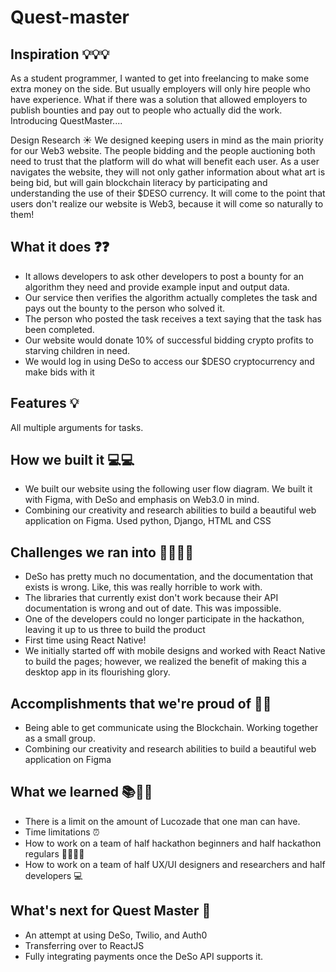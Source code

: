 # Quest-master

## Inspiration 💡💡💡

As a student programmer, I wanted to get into freelancing to make some extra money on the side. But usually employers will only hire people who have experience. What if there was a solution that allowed employers to publish bounties and pay out to people who actually did the work. Introducing QuestMaster....

Design Research ☀️
We designed keeping users in mind as the main priority for our Web3 website. The people bidding and the people auctioning both need to trust that the platform will do what will benefit each user. As a user navigates the website, they will not only gather information about what art is being bid, but will gain blockchain literacy by participating and understanding the use of their $DESO currency. It will come to the point that users don't realize our website is Web3, because it will come so naturally to them!

## What it does ❓❓

- It allows developers to ask other developers to post a bounty for an algorithm they need and provide example input and output data. 
- Our service then verifies the algorithm actually completes the task and pays out the bounty to the person who solved it. 
- The person who posted the task receives a text saying that the task has been completed.
- Our website would donate 10% of successful bidding crypto profits to starving children in need.
- We would log in using DeSo to access our $DESO cryptocurrency and make bids with it

## Features 💡

All multiple arguments for tasks.

## How we built it 💻💻

- We built our website using the following user flow diagram. We built it with Figma, with DeSo and emphasis on Web3.0 in mind.
- Combining our creativity and research abilities to build a beautiful web application on Figma. Used python, Django, HTML and CSS

## Challenges we ran into 🏃‍♀️🏃‍♂️

- DeSo has pretty much no documentation, and the documentation that exists is wrong. Like, this was really horrible to work with. 
- The libraries that currently exist don't work because their API documentation is wrong and out of date. This was impossible.
- One of the developers could no longer participate in the hackathon, leaving it up to us three to build the product
- First time using React Native!
- We initially started off with mobile designs and worked with React Native to build the pages; however, we realized the benefit of making this a desktop app in its flourishing glory.

## Accomplishments that we're proud of 🤗🤗

- Being able to get communicate using the Blockchain. Working together as a small group.
- Combining our creativity and research abilities to build a beautiful web application on Figma

## What we learned 📚📖📝

- There is a limit on the amount of Lucozade that one man can have.
- Time limitations ⏰
- How to work on a team of half hackathon beginners and half hackathon regulars 🏃‍♀️🏃‍♂️
- How to work on a team of half UX/UI designers and researchers and half developers 💻

## What's next for Quest Master 📝

- An attempt at using DeSo, Twilio, and Auth0
- Transferring over to ReactJS
- Fully integrating payments once the DeSo API supports it.

